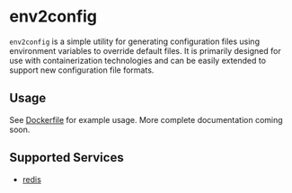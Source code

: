# env2config

`env2config` is a simple utility for generating configuration files using environment variables to override default files.  It is primarily designed for use with containerization technologies and can be easily extended to support new configuration file formats.

## Usage

See [Dockerfile](Dockerfile) for example usage.  More complete documentation coming soon.

## Supported Services

- [redis](http://redis.io/)



